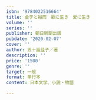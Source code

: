 ```yaml
---
isbn: '9784022516664'
title: 金子と裕而　歌に生き　愛に生き
volume: ''
series: ''
publisher: 朝日新聞出版
pubdate: '2020-02-07'
cover: ''
author: 五十嵐佳子／著
description: ''
price: '1500'
genre: ''
target: 一般
format: 単行本
content: 日本文学、小説・物語

---
```

